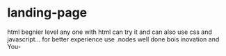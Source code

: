 # landing-page
html
 begnier level any one with html can try it
and can also use css and javascript...
for better experience use .nodes 
well done bois
inovation and You-


